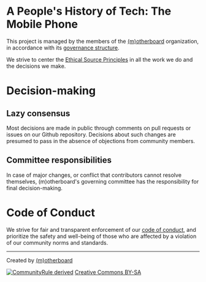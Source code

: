# A People's History of Tech: The Mobile Phone

This project is managed by the members of the [(m)otherboard](https://m.otherboard.org) organization, in accordance with its [governance structure](https://m.otherboard.org/governance/).

We strive to center the [Ethical Source Principles](https://ethicalsource.dev/principles/) in all the work we do and the decisions we make.

# Decision-making

## Lazy consensus
Most decisions are made in public through comments on pull requests or issues on our Github repository. Decisions about such changes are presumed to pass in the absence of objections from community members.

## Committee responsibilities
In case of major changes, or conflict that contributors cannot resolve themselves, (m)otherboard's governing committee has the responsibility for final decision-making.

# Code of Conduct
We strive for fair and transparent enforcement of our [code of conduct](https://github.com/EthicalSource/phot-the-mobile-phone/blob/release/CODE_OF_CONDUCT.md), and prioritize the safety and well-being of those who are affected by a violation of our community norms and standards.

---

Created by [(m)otherboard](https://m.otherboard.org)

[![CommunityRule derived](https://communityrule.info/assets/CommunityRule-derived-000000.svg)](https://communityrule.info)
[Creative Commons BY-SA](https://creativecommons.org/licenses/by-sa/4.0/)
